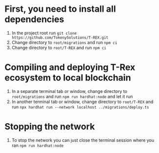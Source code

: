 # First, you need to install all dependencies
1. In the project root run `git clone https://github.com/TokenySolutions/T-REX.git` 
1. Change directory to `root/migrations` and run `npm ci`
1. Change directory to `root/T-REX` and run `npm ci`

# Compiling and deploying T-Rex ecosystem to local blockchain
1. In a separate terminal tab or window, change directory to `root/migrations` and run `npm run hardhat:node` and let it run
1. In another terminal tab or window, change directory to `root/T-REX` and run `npx hardhat run --network localhost ../migrations/deploy.ts`

# Stopping the network
1. To stop the network you can just close the terminal session where you ran `npm run hardhat:node`
